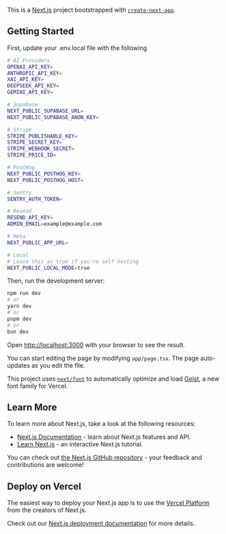 This is a [Next.js](https://nextjs.org) project bootstrapped with [`create-next-app`](https://nextjs.org/docs/app/api-reference/cli/create-next-app).

## Getting Started

First, update your .env.local file with the following

```bash
# AI Providers
OPENAI_API_KEY=
ANTHROPIC_API_KEY=
XAI_API_KEY=
DEEPSEEK_API_KEY=
GEMINI_API_KEY=

# Supabase
NEXT_PUBLIC_SUPABASE_URL=
NEXT_PUBLIC_SUPABASE_ANON_KEY=

# Stripe
STRIPE_PUBLISHABLE_KEY=
STRIPE_SECRET_KEY=
STRIPE_WEBHOOK_SECRET=
STRIPE_PRICE_ID=

# PostHog
NEXT_PUBLIC_POSTHOG_KEY=
NEXT_PUBLIC_POSTHOG_HOST=

# Sentry
SENTRY_AUTH_TOKEN=

# Resend
RESEND_API_KEY=
ADMIN_EMAIL=example@example.com

# Meta
NEXT_PUBLIC_APP_URL=

# Local
# Leave this as true if you're self hosting
NEXT_PUBLIC_LOCAL_MODE=true
```

Then, run the development server:

```bash
npm run dev
# or
yarn dev
# or
pnpm dev
# or
bun dev
```

Open [http://localhost:3000](http://localhost:3000) with your browser to see the result.

You can start editing the page by modifying `app/page.tsx`. The page auto-updates as you edit the file.

This project uses [`next/font`](https://nextjs.org/docs/app/building-your-application/optimizing/fonts) to automatically optimize and load [Geist](https://vercel.com/font), a new font family for Vercel.

## Learn More

To learn more about Next.js, take a look at the following resources:

- [Next.js Documentation](https://nextjs.org/docs) - learn about Next.js features and API.
- [Learn Next.js](https://nextjs.org/learn) - an interactive Next.js tutorial.

You can check out [the Next.js GitHub repository](https://github.com/vercel/next.js) - your feedback and contributions are welcome!

## Deploy on Vercel

The easiest way to deploy your Next.js app is to use the [Vercel Platform](https://vercel.com/new?utm_medium=default-template&filter=next.js&utm_source=create-next-app&utm_campaign=create-next-app-readme) from the creators of Next.js.

Check out our [Next.js deployment documentation](https://nextjs.org/docs/app/building-your-application/deploying) for more details.
